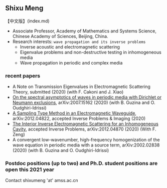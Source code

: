 ## Shixu Meng 

【中文版】(index.md)
- Associate Professor, Academy of Mathematics and Systems Science, Chinese Academy of Sciences, Beijing, China. 
- Research interests: `wave propagation and its inverse problems`
  - Inverse acoustic and electromagnetic scattering
  - Eigenvalue problems and non-destructive testing in inhomogeneous media
  - Wave propagation in periodic and complex media


### **recent papers**


- A Note on Transmission Eigenvalues in Electromagnetic Scattering Theory, submitted (2020) (with F. Cakoni and J. Xiao)
- [On the spectral asymptotics of waves in periodic media with Dirichlet or Neumann exclusions](https://arxiv.org/abs/2007.15162?context=math.NA), arXiv:2007.15162 (2020) (with B. Guzina and O. Oudghiri-Idrissi)
- [A Sampling Type Method in an Electromagnetic Waveguide](http://dx.doi.org/10.3934/ipi.2021012), arXiv:2012.04822, accepted Inverse Problems & Imaging (2020)
- [The Interior Inverse Electromagnetic Scattering for an Inhomogeneous Cavity](https://arxiv.org/abs/2012.04870), accepted Inverse Problems, arXiv:2012.04870 (2020) (With F. Zeng)
- A convergent low-wavenumber, high-frequency homogenization of the wave equation in periodic media with a source term, arXiv:2002.02838 (2020) (with B. Guzina and O. Oudghiri-Idrissi)

### Postdoc positions (up to two) and Ph.D. student positions are open this 2021 year
Contact shixumeng 'at' amss.ac.cn
